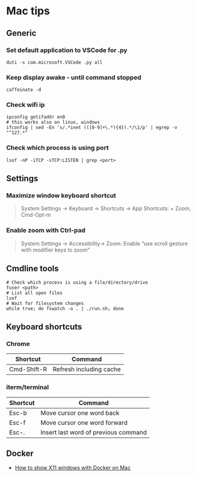 # Mac tips

## Generic

### Set default application to VSCode for .py

    duti -s com.microsoft.VSCode .py all

### Keep display awake - until command stopped

    caffeinate -d

### Check wifi ip

    ipconfig getifaddr en0
    # this works also on linux, windows
    ifconfig | sed -En 's/.*inet (([0-9]+\.*){4}).*/\1/p' | egrep -v "^127.*"

### Check which process is using port

    lsof -nP -iTCP -sTCP:LISTEN | grep <port>

## Settings

### Maximize window keyboard shortcut

> System Settings → Keyboard → Shortcuts → App Shortcuts: + Zoom, Cmd-Opt-m

### Enable zoom with Ctrl-pad

> System Settings → Accessibility→ Zoom: Enable “use scroll gesture with modifier keys to zoom”

## Cmdline tools

    # Check which process is using a file/directory/drive
    fuser <path>
    # List all open files
    lsof
    # Wait for filesystem changes
    while true; do fswatch -o . | ./run.sh; done

## Keyboard shortcuts

### Chrome

Shortcut    | Command
------------|------------------------
Cmd-Shift-R | Refresh including cache

### iterm/terminal

Shortcut | Command
---------|-------------------------------------
Esc-b    | Move cursor one word back
Esc-f    | Move cursor one word forward
Esc-.    | Insert last word of previous command

## Docker

- [How to show X11 windows with Docker on Mac](https://medium.com/@mreichelt/how-to-show-x11-windows-within-docker-on-mac-50759f4b65cb)
